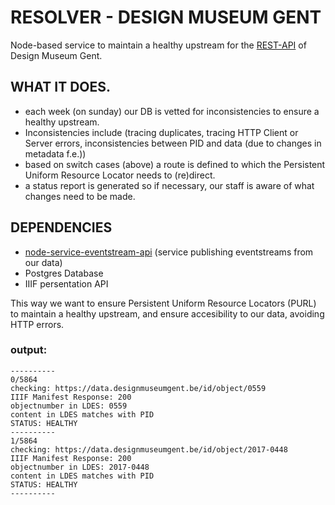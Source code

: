 # RESOLVER  - DESIGN MUSEUM GENT
Node-based service to maintain a healthy upstream for the [REST-API](https://github.com/oliviervd/dmg-rest-api) of Design Museum Gent.

## WHAT IT DOES. 
* each week (on sunday) our DB is vetted for inconsistencies to ensure a healthy upstream.
* Inconsistencies include (tracing duplicates, tracing HTTP Client or Server errors, inconsistencies between PID and data (due to changes in metadata f.e.))
* based on switch cases (above) a route is defined to which the Persistent Uniform Resource Locator needs to (re)direct. 
* a status report is generated so if necessary, our staff is aware of what changes need to be made. 

## DEPENDENCIES 
* [node-service-eventstream-api](https://github.com/StadGent/node_service_eventstream-api) (service publishing eventstreams from our data)
* Postgres Database 
* IIIF persentation API

This way we want to ensure Persistent Uniform Resource Locators (PURL) to maintain a healthy upstream, and ensure accesibility to our data, avoiding HTTP errors. 

### output:


```
----------
0/5864
checking: https://data.designmuseumgent.be/id/object/0559
IIIF Manifest Response: 200
objectnumber in LDES: 0559
content in LDES matches with PID
STATUS: HEALTHY
----------
1/5864
checking: https://data.designmuseumgent.be/id/object/2017-0448
IIIF Manifest Response: 200
objectnumber in LDES: 2017-0448
content in LDES matches with PID
STATUS: HEALTHY
----------
```



